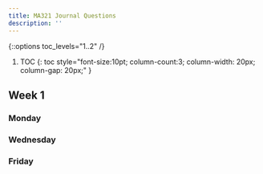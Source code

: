 ```yaml
---
title: MA321 Journal Questions
description: ''
---
```

{::options toc_levels="1..2" /}

1. TOC
{: toc style="font-size:10pt; column-count:3; column-width: 20px; column-gap: 20px;" }

## Week 1

### Monday

### Wednesday

### Friday
